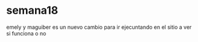 # semana18
emely y maguiber es un nuevo cambio para ir ejecuntando en el sitio a ver si funciona o no